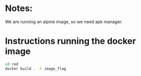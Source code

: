 # Notes:

We are running an alpine image, so we need apk manager. 


# Instructions running the docker image 
``` bash
cd red
docker build . -t image_flag
```

